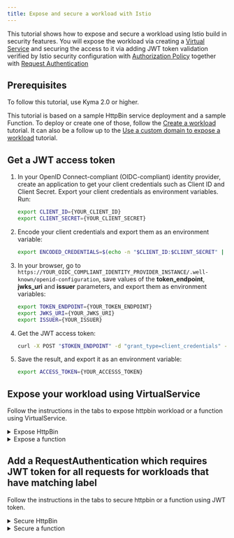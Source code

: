 ```yaml
---
title: Expose and secure a workload with Istio
---
```


This tutorial shows how to expose and secure a workload using Istio build in security features. You will expose the workload via creating a [Virtual Service](https://istio.io/latest/docs/reference/config/networking/virtual-service/) and securing the access to it via adding JWT token validation verified by Istio security configuration with [Authorization Policy](https://istio.io/latest/docs/reference/config/security/authorization-policy/) together with [Request Authentication](https://istio.io/latest/docs/reference/config/security/request_authentication/) 
## Prerequisites

To follow this tutorial, use Kyma 2.0 or higher.

This tutorial is based on a sample HttpBin service deployment and a sample Function. To deploy or create one of those, follow the [Create a workload](./apix-02-create-workload.md) tutorial. It can also be a follow up to the [Use a custom domain to expose a workload](./apix-01-own-domain.md) tutorial.

## Get a JWT access token

1. In your OpenID Connect-compliant (OIDC-compliant) identity provider, create an application to get your client credentials such as Client ID and Client Secret. Export your client credentials as environment variables. Run:

   ```bash
   export CLIENT_ID={YOUR_CLIENT_ID}
   export CLIENT_SECRET={YOUR_CLIENT_SECRET}
   ```

2. Encode your client credentials and export them as an environment variable:

   ```bash
   export ENCODED_CREDENTIALS=$(echo -n "$CLIENT_ID:$CLIENT_SECRET" | base64)
   ```

3. In your browser, go to `https://YOUR_OIDC_COMPLIANT_IDENTITY_PROVIDER_INSTANCE/.well-known/openid-configuration`, save values of the **token_endpoint**, **jwks_uri** and **issuer** parameters, and export them as environment variables:

   ```bash
   export TOKEN_ENDPOINT={YOUR_TOKEN_ENDPOINT}
   export JWKS_URI={YOUR_JWKS_URI}
   export ISSUER={YOUR_ISSUER}
   ```

4. Get the JWT access token:

   ```bash
   curl -X POST "$TOKEN_ENDPOINT" -d "grant_type=client_credentials" -d "client_id=$CLIENT_ID" -H "Content-Type: application/x-www-form-urlencoded" -H "Authorization: Basic $ENCODED_CREDENTIALS"
   ```

5. Save the result, and export it as an environment variable:

   ```bash
   export ACCESS_TOKEN={YOUR_ACCESSS_TOKEN}
   ```

## Expose your workload using VirtualService

Follow the instructions in the tabs to expose httpbin workload or a function using VirtualService.

<div tabs>

  <details>
  <summary>
  Expose HttpBin
  </summary>

1. Export the following environment variables:

   ```shell
   export DOMAIN_TO_EXPOSE_WORKLOADS={DOMAIN_NAME} # This is a Kyma domain or your custom subdomain e.g. api.mydomain.com.
   export GATEWAY=$NAMESPACE/httpbin-gateway # If you don't want to use your custom domain but a Kyma domain, use the following Kyma Gateway: `kyma-system/kyma-gateway`.
   ```

2. Run:

   ```shell
   cat <<EOF | kubectl apply -f -
   apiVersion: networking.istio.io/v1alpha3
   kind: VirtualService
   metadata:
     name: httpbin
     namespace: $NAMESPACE
   spec:
     hosts:
     - "httpbin.$DOMAIN_TO_EXPOSE_WORKLOADS"
     gateways:
     - $GATEWAY
     http:
     - match:
       - uri:
           prefix: /
       route:
       - destination:
           port:
             number: 8000
           host: httpbin.$NAMESPACE.svc.cluster.local
   EOF
   ```
  </details>

  <details>
  <summary>
  Expose a function
  </summary>

1. Export the following environment variables:

   ```shell
   export DOMAIN_TO_EXPOSE_WORKLOADS={DOMAIN_NAME} # This is a Kyma domain or your custom subdomain e.g. api.mydomain.com.
   export GATEWAY=$NAMESPACE/httpbin-gateway # If you don't want to use your custom domain but a Kyma domain, use the following Kyma Gateway: `kyma-system/kyma-gateway`.
   ```

2. Run:

   ```shell
   cat <<EOF | kubectl apply -f -
   apiVersion: networking.istio.io/v1alpha3
   kind: VirtualService
   metadata:
     name: function
     namespace: $NAMESPACE
   spec:
     hosts:
     - "function.$DOMAIN_TO_EXPOSE_WORKLOADS"
     gateways:
     - $GATEWAY
     http:
     - match:
       - uri:
           prefix: /
       route:
       - destination:
           port:
             number: 80
           host: function.$NAMESPACE.svc.cluster.local
   EOF
   ```

  </details>
</div>

## Add a RequestAuthentication which requires JWT token for all requests for workloads that have matching label

Follow the instructions in the tabs to secure httpbin or a function using JWT token.

<div tabs>

  <details>
  <summary>
  Secure HttpBin
  </summary>

1. Run:

   ```shell
   cat <<EOF | kubectl apply -f -
   apiVersion: security.istio.io/v1beta1
   kind: RequestAuthentication
   metadata:
     name: jwt-auth-httpbin
     namespace: $NAMESPACE
   spec:
     selector:
       matchLabels:
         app: httpbin
     jwtRules:
     - issuer: $ISSUER
       jwksUri: $JWKS_URI
   ---
   apiVersion: security.istio.io/v1beta1
   kind: AuthorizationPolicy
   metadata:
     name: httpbin
     namespace: $NAMESPACE
   spec:
     selector:
       matchLabels:
         app: httpbin
     rules:
     - from:
       - source:
           requestPrincipals: ["*"]
   EOF
   ```

2. If you try to access secured workload you should get 403 Forbidden error:

   ```shell
   curl -ik -X GET https://httpbin.$DOMAIN_TO_EXPOSE_WORKLOADS/status/200
   ```

3. Using correct JWT token should give you 200 OK response

   ```shell
   curl -ik -X GET https://httpbin.$DOMAIN_TO_EXPOSE_WORKLOADS/status/200 --header "Authorization:Bearer $ACCESS_TOKEN"
   ```
  </details>

  <details>
  <summary>
  Secure a function
  </summary>

1. Run:

   ```shell
   cat <<EOF | kubectl apply -f -
   apiVersion: security.istio.io/v1beta1
   kind: RequestAuthentication
   metadata:
     name: jwt-auth-function
     namespace: $NAMESPACE
   spec:
     selector:
       matchLabels:
         app: function
     jwtRules:
     - issuer: $ISSUER
       jwksUri: $JWKS_URI
   ---
   apiVersion: security.istio.io/v1beta1
   kind: AuthorizationPolicy
   metadata:
     name: function
     namespace: $NAMESPACE
   spec:
     selector:
       matchLabels:
         app: function
     rules:
     - from:
       - source:
           requestPrincipals: ["*"]
   EOF
   ```

2. If you try to access secured workload you should get 403 Forbidden error:

   ```shell
   curl -ik -X GET https://function.$DOMAIN_TO_EXPOSE_WORKLOADS/status/200
   ```

3. Using correct JWT token should give you 200 OK response

   ```shell
   curl -ik -X GET https://function.$DOMAIN_TO_EXPOSE_WORKLOADS/status/200 --header "Authorization:Bearer $ACCESS_TOKEN"
   ```
  </details>
</div>
